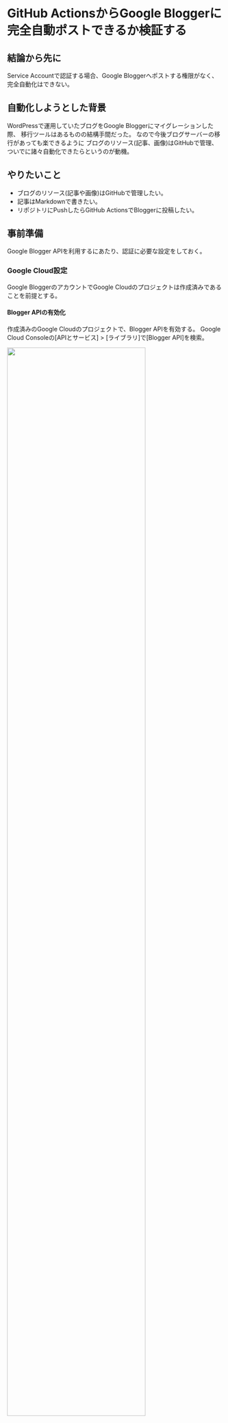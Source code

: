 # GitHub ActionsからGoogle Bloggerに完全自動ポストできるか検証する
## 結論から先に
Service Accountで認証する場合、Google Bloggerへポストする権限がなく、完全自動化はできない。

## 自動化しようとした背景
WordPressで運用していたブログをGoogle Bloggerにマイグレーションした際、
移行ツールはあるものの結構手間だった。 
なので今後ブログサーバーの移行があっても楽できるように
ブログのリソース(記事、画像)はGitHubで管理、ついでに諸々自動化できたらというのが動機。

## やりたいこと
- ブログのリソース(記事や画像)はGitHubで管理したい。
- 記事はMarkdownで書きたい。
- リポジトリにPushしたらGitHub ActionsでBloggerに投稿したい。

## 事前準備
Google Blogger APIを利用するにあたり、認証に必要な設定をしておく。

### Google Cloud設定
Google BloggerのアカウントでGoogle Cloudのプロジェクトは作成済みであることを前提とする。

#### Blogger APIの有効化
作成済みのGoogle Cloudのプロジェクトで、Blogger APIを有効する。
Google Cloud Consoleの[APIとサービス] > [ライブラリ]で[Blogger API]を検索。

<img src="./README-imges/gc-api-library-google-blogger.png" width="80%">

有効にする。

<img src="./README-imges/gc-api-library-google-blogger-describe.png" width="80%">

#### Service Accountの作成
GitHub ActionsからBlogger APIにアクセスするために、サービスアカウントを作成。

Google Cloud Consoleの[IAMと管理] > [サービスアカウント]で、新しいサービスアカウントを作成。

<img src="./README-imges/gc-create-service-account.png" width="80%">

#### キーの作成

サービスアカウントの認証に使用するJSON形式のキーを作成。
Google Cloud Consoleのサービスアカウントの詳細ページで、[鍵]タブを選択し、
[キーを追加] > [新しい鍵を作成]を選択。キーのタイプは[JSON]を選択し[作成]。
キーファイルがダウンロードされる。

<img src="./README-imges/gc-create-service-account-key.png" width="80%">

### GitHubリポジトリへのシークレット登録
作成したサービスアカウントキーの内容を、GitHubリポジトリのシークレットとして登録。
リポジトリの[Settings] > [Secrets and variables] > [Actions]で、[New repository secret]押下し、
[Name]と[Secret]（サービスアカウントキーファイルの内容）を入力して保存。

<img src="./README-imges/github-secret-settings.png" width="80%">

## GitHub Actionsのワークフロー作成

### ざっくりとしたフロー
1. mainブランチへのプッシュで起動
1. Gitリポジトリをcheckout
1. commitしたmdをhtmlへ変換
1. Google Cloud認証
1. htmlをGoogle BloggerへPost

### md -> html変換
[pandoc](https://pandoc-doc-ja.readthedocs.io/ja/latest/users-guide.html)を利用する。

### GitHub Actions から Google Cloud への認証
[google-github-actions/auth](https://github.com/google-github-actions/auth?tab=readme-ov-file#service-account-key-json)でService Account Key Jsonでの認証を利用する。

### 実装内容
.github/workflows/insert-post-to-google-blogger.yaml
```yaml
name: Insert post to Google Blogger

on:
  push:
    branches: 
    - main
    paths:
    - '**/*.md'
    - '.github/**/*.*'
  workflow_dispatch:

jobs:
  call-blogger-api:
    runs-on: ubuntu-latest
    steps:
      - uses: actions/checkout@v4
        with: 
          fetch-depth: 2
      - uses: actions/setup-python@v5
        with:
          python-version: '3.13.1'
      - name: Install dependencies
        run: pip install google-api-python-client google-auth-httplib2 google-auth-oauthlib
      - name: Convert Markdown to HTML
        env:
            GITHUB_EVENT_BEFORE: ${{ github.event.before }}
        run: |
          sudo apt-get install -y pandoc

          diff_list=$(git diff --name-only ${GITHUB_EVENT_BEFORE}..HEAD)

          mkdir html
          html_dir=html
          for file in $diff_list; do
            if [[ ${file} != *.md ]]; then
              continue
            fi
            
            # md -> html変換
            html_file=$html_dir/$(basename "${file}" .md).html
            pandoc -f markdown -t html "${file}" > ${html_file}

            # img パス置換
            # ./README-images
            # ↓
            # https://github.com/d4y8/learning-labs/blob/main/.github/workflows/README-images
            sed -i 's/\.\/README-images/https:\/\/github\.com\/d4y8\/learning-labs\/blob\/main\/\.github\/workflows\/README-images/g' ${html_file}

            cat ${html_file}
          done

      - name: Set up authentication
        uses: google-github-actions/auth@v2
        with:
          credentials_json: ${{ secrets.GOOGLE_CREDENTIALS }}

      - name: Call Blogger API
        env: 
          BLOG_ID: ${{ secrets.BLOG_ID }}
        run: |
          python .github/scripts/blog_post.py

```

.github/scripts/blog_post.py
```py
import os
import glob

from googleapiclient.discovery import build

service = build("blogger", "v3")

# ブログIDを指定
blog_id = os.environ.get("BLOG_ID")

DIRECTORY_HTML = "html"
# ディレクトリ内のすべての.htmlファイルをリストアップ
html_files = glob.glob(os.path.join(DIRECTORY_HTML, "*.html"))

if not html_files:
    print(f"No HTML files found in '{DIRECTORY_HTML}'.")
    exit
for filepath in html_files:
    try:
        with open(filepath, "r", encoding="utf-8") as file:
            html_content = file.read()

            body = {
                "content": html_content,
                "title": "test title"
            }

            # listは権限あり
            # results = service.posts().list(blogId=blog_id).execute()
            # print(results)

            # insertは403エラー
            result = service.posts().insert(blogId=blog_id).execute()
            print(result)

    except UnicodeDecodeError:
        print(f"Error: Encoding error in {filepath}")
    except Exception as e:
        print(f"Error processing {filepath}: {e}")

```

### GitHub Actionsが実行されると、Bloggerへの投稿時に403エラー
エラー内容
```log
<HttpError 403 when requesting https://blogger.googleapis.com/v3/blogs/***/posts?alt=json returned "We're sorry, but you don't have permission to access this resource.". Details: "[***'message': "We're sorry, but you don't have permission to access this resource.", 'domain': 'global', 'reason': 'forbidden'***]">
```
#### 原因
Service AccountではGoogle Bloggerに記事を投稿する権限はない。

#### 対策(検討)
なし、、、HTMLファイルをリポジトリの保存して、それをGoogle Bloggerに手動更新する？

### 今後やれたら
Textlint、Google Search Console、SNSポスト辺りも自動化できたら良い。

## Troubleshooting
その他、発生したエラーと対処。

### git diff 実行時にエラー
GitHub Actionsのジョブにて以下のように`git diff`したところエラーとなった。
```sh
git diff --name-only ${{ github.event.before }}..HEAD)
```
```log
fatal: Invalid revision range ef1dd6de85606d4627addee932fd51ba7bff9e7d..HEAD
Error: Process completed with exit code 128.
```
#### 原因
actions/checkoutの`fetch-depth`のデフォルトは`1`で、
その場合、最新の履歴のみフェッチされ一つ前の履歴はfetchされていないから。

https://github.com/actions/checkout?tab=readme-ov-file#usage

#### 解決方法
`fetch-depth`を`2`に変更

